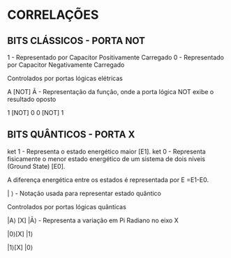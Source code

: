 # CORRELAÇÕES

## BITS CLÁSSICOS - PORTA NOT

1 - Representado por Capacitor Positivamente Carregado
0 - Representado por Capacitor Negativamente Carregado

Controlados por portas lógicas elétricas

A [NOT] Ā - Representação da função, onde a porta lógica NOT exibe o resultado oposto

1 [NOT] 0
0 [NOT] 1

## BITS QUÂNTICOS - PORTA X

ket 1 - Representa o estado energético maior [E1].
ket 0 - Representa fisicamente o menor estado energético de um sistema de dois níveis (Ground State) [E0].

A diferença energética entre os estados é representada por E =E1-E0.

| ⟩ - Notação usada para representar estado quântico

Controlados por portas lógicas quânticas

|A⟩ [X] |Ā⟩ - Representa a variação em Pi Radiano no eixo X

|0⟩[X] |1⟩

|1⟩[X] |0⟩

